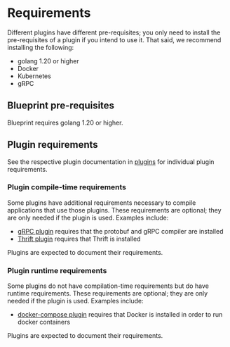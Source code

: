 # Requirements

Different plugins have different pre-requisites; you only need to install the pre-requisites of a plugin if you intend to use it.  That said, we recommend installing the following:

 * golang 1.20 or higher
 * Docker
 * Kubernetes
 * gRPC

## Blueprint pre-requisites

Blueprint requires golang 1.20 or higher.

## Plugin requirements

See the respective plugin documentation in [plugins](../../plugins/) for individual plugin requirements.

### Plugin compile-time requirements

Some plugins have additional requirements necessary to compile applications that use those plugins.  These requirements are optional; they are only needed if the plugin is used.  Examples include:
 - [gRPC plugin](../plugins/grpc) requires that the protobuf and gRPC compiler are installed
 - [Thrift plugin](../plugins/thrift/) requires that Thrift is installed

Plugins are expected to document their requirements.

### Plugin runtime requirements

Some plugins do not have compilation-time requirements but do have runtime requirements.  These requirements are optional; they are only needed if the plugin is used.  Examples include:
 - [docker-compose plugin](../plugins/dockercompose/) requires that Docker is installed in order to run docker containers

Plugins are expected to document their requirements.